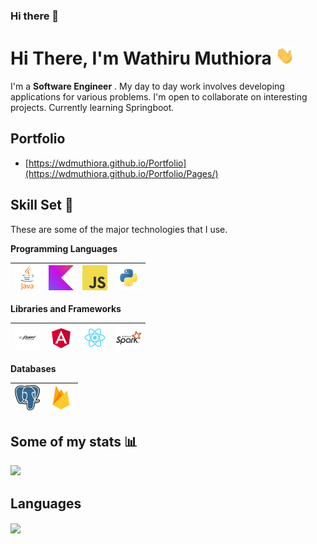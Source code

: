 ### Hi there 👋






<h1>Hi There, I'm Wathiru Muthiora <img  src="https://raw.githubusercontent.com/ABSphreak/ABSphreak/master/gifs/Hi.gif" width="30px"></h1>

I'm a **Software Engineer** . My day to day work involves developing applications for various problems. I'm open to collaborate on interesting projects. Currently learning Springboot.

## Portfolio
- [https://wdmuthiora.github.io/Portfolio](https://wdmuthiora.github.io/Portfolio/Pages/)

## Skill Set :muscle:

These are some of the major technologies that I use.

**Programming Languages**

<img title="Java" alt="Java" width="40px" src="https://raw.githubusercontent.com/github/explore/master/topics/java/java.png" />|<img title="Kotlin" alt="kotlin" width="40px" src="https://raw.githubusercontent.com/github/explore/master/topics/kotlin/kotlin.png" />|<img alt="JS" title="JavaScript" width="40px" src="https://raw.githubusercontent.com/github/explore/master/topics/javascript/javascript.png">|<img title="Python" alt="Python" width="40px" src="https://raw.githubusercontent.com/github/explore/master/topics/python/python.png">
|--|--|--|--|

**Libraries and Frameworks**

<img title="Jquery" alt="Jquery" width="40px" src="https://raw.githubusercontent.com/github/explore/master/topics/jquery/jquery.png">|<img title="Angular" alt="Angular" width="40px" src="https://raw.githubusercontent.com/github/explore/master/topics/angular/angular.png">|<img title="React" alt="React" width="40px" src="https://raw.githubusercontent.com/github/explore/master/topics/react/react.png">|<img title="Spark" alt="Spark" width="40px" src="https://raw.githubusercontent.com/github/explore/master/topics/spark/spark.png">
|--|--|--|--|

**Databases**

<img title="PosgreSQL" alt="Postgresql" width="40px" src="https://raw.githubusercontent.com/github/explore/master/topics/postgresql/postgresql.png">|<img title="Firebase" alt="Firebase" width="40px" src="https://raw.githubusercontent.com/github/explore/master/topics/firebase/firebase.png"> <br>
|--|--|

## Some of my stats :bar_chart:

<img src="https://github-readme-stats.vercel.app/api?username=wdmuthiora&show_icons=true&theme=radical&include_all_commits=true">

## Languages


  <a href="https://github.com/wdmuthiora/github-readme-stats">
  <img align="center" src="https://github-readme-stats.vercel.app/api/top-langs/?username=wdmuthiora&theme=highcontrast" />
</a>


<!--
**wdmuthiora/wdmuthiora** is a ✨ _special_ ✨ repository because its `README.md` (this file) appears on your GitHub profile.

Here are some ideas to get you started:

- 🔭 I’m currently working on ...
- 🌱 I’m currently learning ...
- 👯 I’m looking to collaborate on ...
- 🤔 I’m looking for help with ...
- 💬 Ask me about ...
- 📫 How to reach me: ...
- 😄 Pronouns: ...
- ⚡ Fun fact: ...
-->
